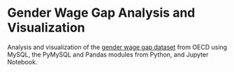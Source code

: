 # Gender Wage Gap Analysis and Visualization
Analysis and visualization of the [gender wage gap dataset](https://stats.oecd.org/index.aspx?queryid=54751) from OECD using MySQL, the PyMySQL and Pandas modules from Python, and Jupyter Notebook.
